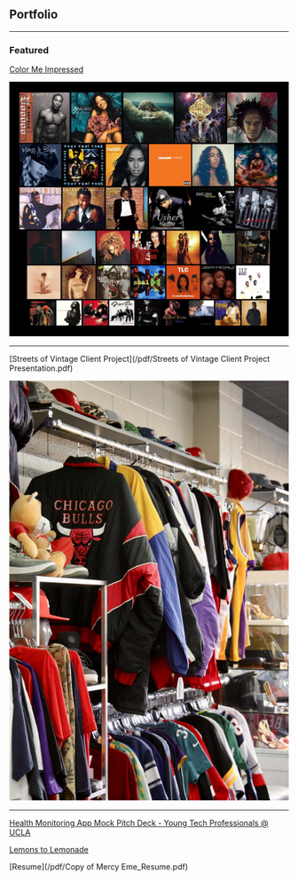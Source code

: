 ## Portfolio

---

### Featured 

[Color Me Impressed](/color_me_impressed.md)

<img src="images/spotify/title pic.png?raw=true"/>

---

[Streets of Vintage Client Project](/pdf/Streets of Vintage Client Project Presentation.pdf)

<img src="images/FRmZ-v5UUAALKsN.png?raw=true"/>

---
[Health Monitoring App Mock Pitch Deck - Young Tech Professionals @ UCLA](/pdf/Team-HealthTech2-Pitch-Deck.pptx.pdf)

[Lemons to Lemonade](/lemonade_grammys.md)

[Resume](/pdf/Copy of Mercy Eme_Resume.pdf)


